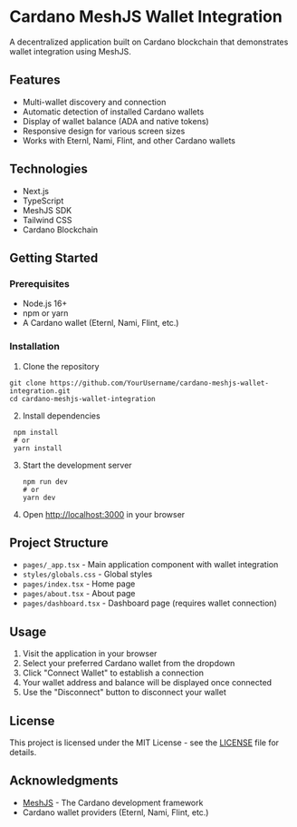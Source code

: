 # Cardano MeshJS Wallet Integration

A decentralized application built on Cardano blockchain that demonstrates wallet integration using MeshJS.

## Features

- Multi-wallet discovery and connection
- Automatic detection of installed Cardano wallets
- Display of wallet balance (ADA and native tokens)
- Responsive design for various screen sizes
- Works with Eternl, Nami, Flint, and other Cardano wallets

## Technologies

- Next.js
- TypeScript
- MeshJS SDK
- Tailwind CSS
- Cardano Blockchain

## Getting Started

### Prerequisites

- Node.js 16+
- npm or yarn
- A Cardano wallet (Eternl, Nami, Flint, etc.)

### Installation

1. Clone the repository
  ```
  git clone https://github.com/YourUsername/cardano-meshjs-wallet-integration.git
  cd cardano-meshjs-wallet-integration
  ```
2. Install dependencies
  ```
   npm install
   # or
   yarn install
   ```
3. Start the development server
   ```
   npm run dev
   # or
   yarn dev
   ```
4. Open [http://localhost:3000](http://localhost:3000) in your browser

## Project Structure

- `pages/_app.tsx` - Main application component with wallet integration
- `styles/globals.css` - Global styles
- `pages/index.tsx` - Home page
- `pages/about.tsx` - About page
- `pages/dashboard.tsx` - Dashboard page (requires wallet connection)

## Usage

1. Visit the application in your browser
2. Select your preferred Cardano wallet from the dropdown
3. Click "Connect Wallet" to establish a connection
4. Your wallet address and balance will be displayed once connected
5. Use the "Disconnect" button to disconnect your wallet

## License

This project is licensed under the MIT License - see the [LICENSE](LICENSE) file for details.

## Acknowledgments

- [MeshJS](https://meshjs.dev/) - The Cardano development framework
- Cardano wallet providers (Eternl, Nami, Flint, etc.)

